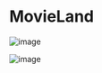 # MovieLand
![image](https://camo.githubusercontent.com/34138562174f08b5e804f71a540a259f718354d1ffc9cbd9815db64631d93cd1/68747470733a2f2f6d656469612e646973636f72646170702e6e65742f6174746163686d656e74732f3235373937313436353633373333303934352f313038393730323937333835383338353936302f696d6167652e706e673f77696474683d31343136266865696768743d363730)

![image](https://media.discordapp.net/attachments/257971465637330945/1090624742907715636/image.png?width=1416&height=670)

